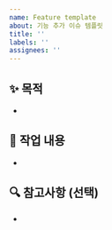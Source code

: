 ```yaml
---
name: Feature template
about: 기능 추가 이슈 템플릿
title: ''
labels: ''
assignees: ''
---
```


## ✨ 목적

-

## 📄 작업 내용

-

## 🔍 참고사항 (선택)

-
